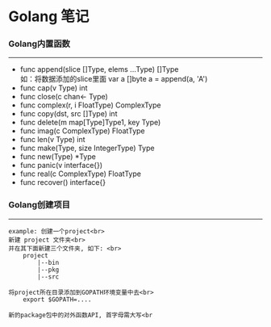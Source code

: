 Golang 笔记
==========================================

### Golang内置函数
-----------------
* func append(slice []Type, elems ...Type) []Type<br>
	如：将数据添加的slice里面
	var a []byte
	a = append(a, 'A')
* func cap(v Type) int
* func close(c chan<- Type)
* func complex(r, i FloatType) ComplexType
* func copy(dst, src []Type) int
* func delete(m map[Type]Type1, key Type)
* func imag(c ComplexType) FloatType
* func len(v Type) int
* func make(Type, size IntegerType) Type
* func new(Type) *Type
* func panic(v interface{})
* func real(c ComplexType) FloatType
* func recover() interface{}

		
### Golang创建项目
----------------
	example: 创建一个project<br>
	新建 project 文件夹<br>
	并在其下面新建三个文件夹, 如下: <br>
		project
			|--bin
			|--pkg
			|--src

	将project所在目录添加到GOPATH环境变量中去<br>
		export $GOPATH=....

	新的package包中的对外函数API, 首字母需大写<br
